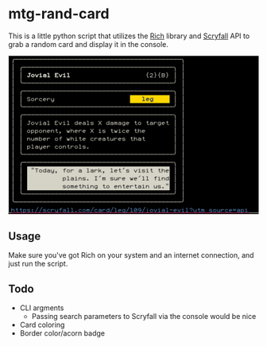 # mtg-rand-card

This is a little python script that utilizes the [Rich](https://github.com/Textualize/rich) library and [Scryfall](https://scryfall.com/docs/api) API to grab a random card and display it in the console.

![](image.png)
## Usage
Make sure you've got Rich on your system and an internet connection, and just run the script.

## Todo
- CLI argments
  - Passing search parameters to Scryfall via the console would be nice
- Card coloring
- Border color/acorn badge

